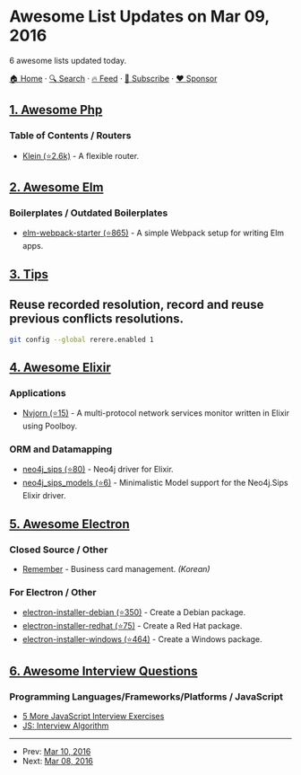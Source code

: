 # Awesome List Updates on Mar 09, 2016

6 awesome lists updated today.

[🏠 Home](/README.md) · [🔍 Search](https://www.trackawesomelist.com/search/) · [🔥 Feed](https://www.trackawesomelist.com/rss.xml) · [📮 Subscribe](https://trackawesomelist.us17.list-manage.com/subscribe?u=d2f0117aa829c83a63ec63c2f&id=36a103854c) · [❤️  Sponsor](https://github.com/sponsors/theowenyoung)



## [1. Awesome Php](/content/ziadoz/awesome-php/README.md)

### Table of Contents / Routers

*   [Klein (⭐2.6k)](https://github.com/klein/klein.php) - A flexible router.

## [2. Awesome Elm](/content/sporto/awesome-elm/README.md)

### Boilerplates / Outdated Boilerplates

*   [elm-webpack-starter (⭐865)](https://github.com/moarwick/elm-webpack-starter) - A simple Webpack setup for writing Elm apps.

## [3. Tips](/content/git-tips/tips/README.md)

## Reuse recorded resolution, record and reuse previous conflicts resolutions.

```sh
git config --global rerere.enabled 1
```

## [4. Awesome Elixir](/content/h4cc/awesome-elixir/README.md)

### Applications

*   [Nvjorn (⭐15)](https://github.com/tchoutri/Nvjorn) - A multi-protocol network services monitor written in Elixir using Poolboy.

### ORM and Datamapping

*   [neo4j\_sips (⭐80)](https://github.com/florinpatrascu/neo4j_sips) - Neo4j driver for Elixir.
*   [neo4j\_sips\_models (⭐6)](https://github.com/florinpatrascu/neo4j_sips_models) - Minimalistic Model support for the Neo4j.Sips Elixir driver.

## [5. Awesome Electron](/content/sindresorhus/awesome-electron/README.md)

### Closed Source / Other

*   [Remember](https://rememberapp.co.kr) - Business card management. *(Korean)*

### For Electron / Other

*   [electron-installer-debian (⭐350)](https://github.com/unindented/electron-installer-debian) - Create a Debian package.
*   [electron-installer-redhat (⭐75)](https://github.com/unindented/electron-installer-redhat) - Create a Red Hat package.
*   [electron-installer-windows (⭐464)](https://github.com/unindented/electron-installer-windows) - Create a Windows package.

## [6. Awesome Interview Questions](/content/DopplerHQ/awesome-interview-questions/README.md)

### Programming Languages/Frameworks/Platforms / JavaScript

*   [5 More JavaScript Interview Exercises](http://www.sitepoint.com/5-javascript-interview-exercises/)
*   [JS: Interview Algorithm](http://thatjsdude.com/interview/js1.html)

---

- Prev: [Mar 10, 2016](/content/2016/03/10/README.md)
- Next: [Mar 08, 2016](/content/2016/03/08/README.md)
